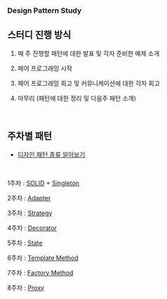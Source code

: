 ### Design Pattern Study

## 스터디 진행 방식
1. 매 주 진행할 패턴에 대한 발표 및 각자 준비한 예제 소개

2. 페어 프로그래밍 시작

3. 페어 프로그래밍 회고 및 커뮤니케이션에 대한 각자 회고

4. 마무리 (패턴에 대한 정리 및 다음주 패턴 소개)

<br>

## 주차별 패턴

* [디자인 패턴 종류 알아보기](https://github.com/minkyuu/study-design/wiki/%EB%94%94%EC%9E%90%EC%9D%B8-%ED%8C%A8%ED%84%B4-%EC%A2%85%EB%A5%98)

<br>

1주차 : [SOLID](https://github.com/minkyuu/study-design/blob/main/SOLID/SOLID.md) + [Singleton](https://github.com/minkyuu/study-design/blob/main/Singleton/Singleton-Pattern.md)

2주차 : [Adapter](https://github.com/minkyuu/study-design/blob/main/Adapter/Adapter-Pattern.md)

3주차 : [Strategy](https://github.com/minkyuu/study-design/blob/main/Strategy/Strategy-Pattern.md)

4주차 : [Decorator](https://github.com/minkyuu/study-design/blob/main/Decorator/Decorator-Pattern.md)

5주차 : [State](https://github.com/minkyuu/study-design/blob/main/State/State-Pattern.md)

6주차 : [Template Method](https://github.com/minkyuu/study-design/blob/main/Template%20Method/Template-Method-Pattern.md)

7주차 : [Factory Method](https://github.com/minkyuu/study-design/blob/main/Factory%20Method/Factory-Method-Pattern.md)

8주차 : [Proxy](https://github.com/minkyuu/study-design/blob/main/Proxy/Proxy-Pattern.md)
